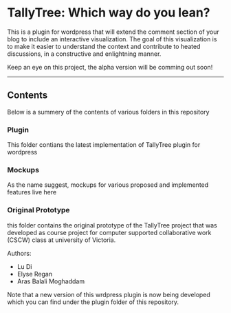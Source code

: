 # TallyTree: Which way do you lean? #
This is a plugin for wordpress that will extend the comment section of your blog to include an interactive visualization. The goal of this visualization is to make it easier to understand the context and contribute to heated discussions, in a constructive and enlightning manner. 

Keep an eye on this project, the alpha version will be comming out soon!
***

## Contents ##
Below is a summery of the contents of various folders in this repository

### Plugin ###
This folder contians the latest implementation of TallyTree plugin for wordpress

### Mockups ###
As the name suggest, mockups for various proposed and implemented features live here

### Original Prototype ###
this folder contains the original prototype of the TallyTree project that was developed as course project for computer supported collaborative work (CSCW) class at university of Victoria. 

Authors: 
 * Lu Di 
 * Elyse Regan 
 * Aras Balali Moghaddam

Note that a new version of this wrdpress plugin is now being developed which you can find under the plugin folder of this repository.
